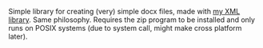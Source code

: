 Simple library for creating (very) simple docx files, made with [my XML library](https://github.com/yusacetin/xml). Same philosophy. Requires the zip program to be installed and only runs on POSIX systems (due to system call, might make cross platform later).